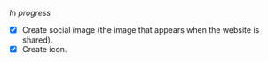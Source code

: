 *In progress*

- [X] Create social image (the image that appears when the website is shared). 
- [X] Create icon. 
